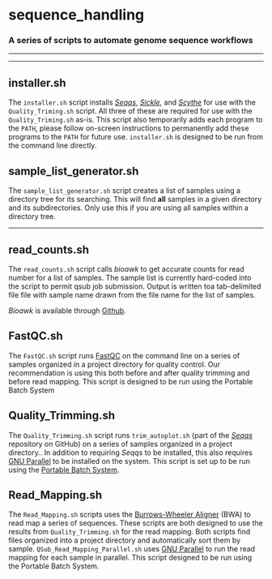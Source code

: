 # sequence_handling
### A series of scripts to automate genome sequence workflows
___
___
## installer.sh
The `installer.sh` script installs [_Seqqs_](https://github.com/morrelllab.seqqs), [_Sickle_](https://github.com/vsbuffalo/sickle), and [_Scythe_](https://github.com/vsbuffalo/scythe) for use with the `Quality_Triming.sh` script. All three of these are required for use with the `Quality_Triming.sh` as-is. This script also temporarily adds each program to the `PATH`, please follow on-screen instructions to permanently add these programs to the `PATH` for future use. `installer.sh` is designed to be run from the command line directly.

## sample\_list_generator.sh
The `sample_list_generator.sh` script creates a list of samples using a directory tree for its searching. This will find **all** samples in a given directory and its subdirectories. Only use this if you are using all samples within a directory tree.
___
## read_counts.sh
The `read_counts.sh` script calls _bioawk_ to get accurate counts for read number for a list of samples. The sample list is currently hard-coded into the script to permit qsub job submission. Output is written toa tab-delimited file file with sample name drawn from the file name for the list of samples.

_Bioawk_ is available through [Github](https://github.com/lh3/bioawk).

## FastQC.sh
The `FastQC.sh` script runs [FastQC](http://www.bioinformatics.babraham.ac.uk/projects/fastqc/) on the command line on a series of samples organized in a project directory for quality control. Our recommendation is using this both before and after quality trimming and before read mapping. This script is designed to be run using the Portable Batch System

## Quality\_Trimming.sh
The `Quality_Trimming.sh` script runs `trim_autoplot.sh` (part of the [_Seqqs_](https://github.com/morrelllab.seqqs) repository on GitHub) on a series of samples organized in a project directory.. In addition to requiring _Seqqs_ to be installed, this also requires [GNU Parallel](http://www.gnu.org/software/parallel/) to be installed on the system. This script is set up to be run using the [Portable Batch System](http://www.pbsworks.com/).

## Read\_Mapping.sh
The `Read_Mapping.sh` scripts uses the [Burrows-Wheeler Aligner](http://bio-bwa.sourceforge.net/) (BWA) to read map a series of sequences. These scripts are both designed to use the results from `Quality_Trimming.sh` for the read mapping. Both scripts find files organized into a project directory and automatically sort them by sample. `QSub_Read_Mapping_Parallel.sh` uses [GNU Parallel](http://www.gnu.org/software/parallel/) to run the read mapping for each sample in parallel. This script designed to be run using the Portable Batch System.
